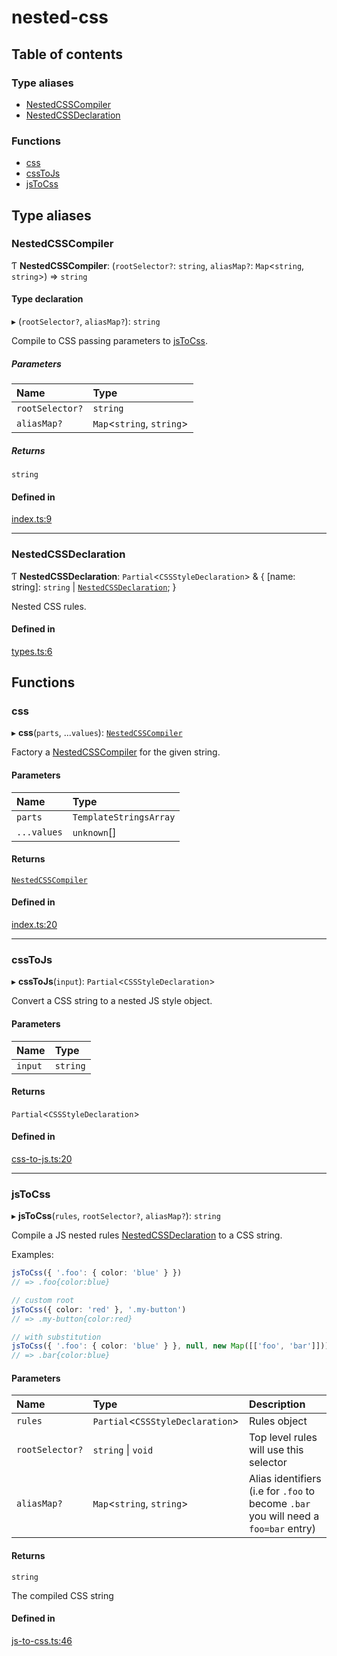 # nested-css

## Table of contents

### Type aliases

- [NestedCSSCompiler](README.md#nestedcsscompiler)
- [NestedCSSDeclaration](README.md#nestedcssdeclaration)

### Functions

- [css](README.md#css)
- [cssToJs](README.md#csstojs)
- [jsToCss](README.md#jstocss)

## Type aliases

### NestedCSSCompiler

Ƭ **NestedCSSCompiler**: (`rootSelector?`: `string`, `aliasMap?`: `Map`<`string`, `string`\>) => `string`

#### Type declaration

▸ (`rootSelector?`, `aliasMap?`): `string`

Compile to CSS passing parameters to [jsToCss](README.md#jstocss).

##### Parameters

| Name | Type |
| :------ | :------ |
| `rootSelector?` | `string` |
| `aliasMap?` | `Map`<`string`, `string`\> |

##### Returns

`string`

#### Defined in

[index.ts:9](https://github.com/stagas/nested-css/blob/main/src/index.ts#L9)

___

### NestedCSSDeclaration

Ƭ **NestedCSSDeclaration**: `Partial`<`CSSStyleDeclaration`\> & { [name: string]: `string` \| [`NestedCSSDeclaration`](README.md#nestedcssdeclaration);  }

Nested CSS rules.

#### Defined in

[types.ts:6](https://github.com/stagas/nested-css/blob/main/src/types.ts#L6)

## Functions

### css

▸ **css**(`parts`, ...`values`): [`NestedCSSCompiler`](README.md#nestedcsscompiler)

Factory a [NestedCSSCompiler](README.md#nestedcsscompiler) for the given string.

#### Parameters

| Name | Type |
| :------ | :------ |
| `parts` | `TemplateStringsArray` |
| `...values` | `unknown`[] |

#### Returns

[`NestedCSSCompiler`](README.md#nestedcsscompiler)

#### Defined in

[index.ts:20](https://github.com/stagas/nested-css/blob/main/src/index.ts#L20)

___

### cssToJs

▸ **cssToJs**(`input`): `Partial`<`CSSStyleDeclaration`\>

Convert a CSS string to a nested JS style object.

#### Parameters

| Name | Type |
| :------ | :------ |
| `input` | `string` |

#### Returns

`Partial`<`CSSStyleDeclaration`\>

#### Defined in

[css-to-js.ts:20](https://github.com/stagas/nested-css/blob/main/src/css-to-js.ts#L20)

___

### jsToCss

▸ **jsToCss**(`rules`, `rootSelector?`, `aliasMap?`): `string`

Compile a JS nested rules [NestedCSSDeclaration](README.md#nestedcssdeclaration) to a CSS string.

Examples:
```ts
jsToCss({ '.foo': { color: 'blue' } })
// => .foo{color:blue}

// custom root
jsToCss({ color: 'red' }, '.my-button')
// => .my-button{color:red}

// with substitution
jsToCss({ '.foo': { color: 'blue' } }, null, new Map([['foo', 'bar']]))
// => .bar{color:blue}
```

#### Parameters

| Name | Type | Description |
| :------ | :------ | :------ |
| `rules` | `Partial`<`CSSStyleDeclaration`\> | Rules object |
| `rootSelector?` | `string` \| `void` | Top level rules will use this selector |
| `aliasMap?` | `Map`<`string`, `string`\> | Alias identifiers (i.e for `.foo` to become `.bar`  you will need a `foo=bar` entry) |

#### Returns

`string`

The compiled CSS string

#### Defined in

[js-to-css.ts:46](https://github.com/stagas/nested-css/blob/main/src/js-to-css.ts#L46)
